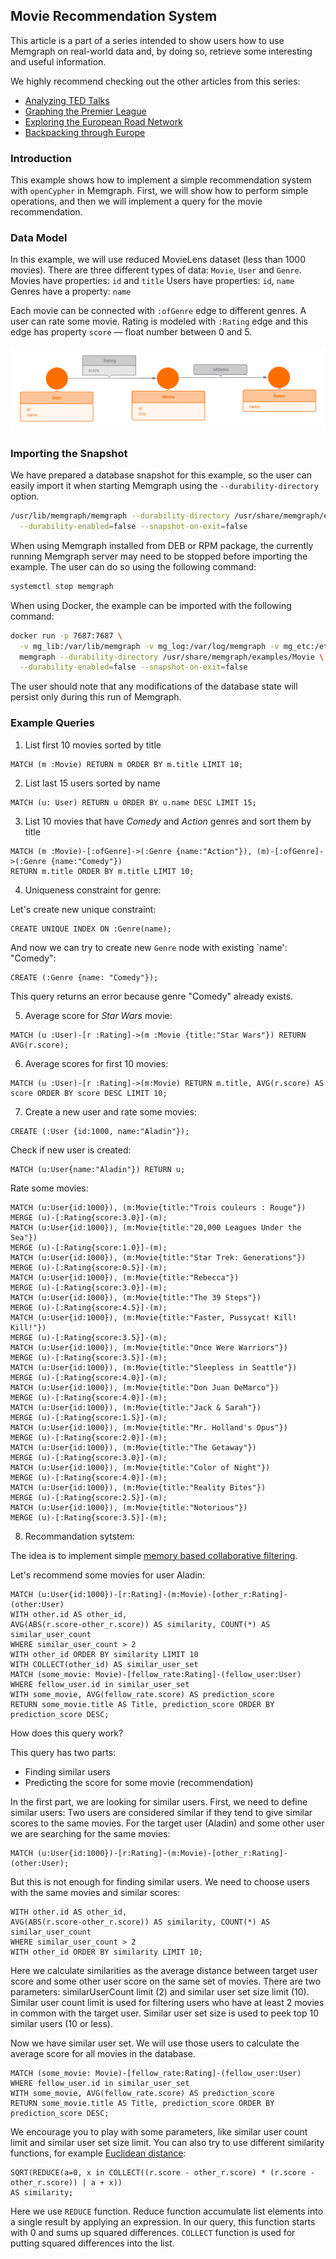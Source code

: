 ## Movie Recommendation System

This article is a part of a series intended to show users how to use Memgraph
on real-world data and, by doing so, retrieve some interesting and useful
information.

We highly recommend checking out the other articles from this series:

  * [Analyzing TED Talks](analyzing-TED-talks.md)
  * [Graphing the Premier League](graphing-the-premier-league.md)
  * [Exploring the European Road Network](exploring-the-european-road-network.md)
  * [Backpacking through Europe](backpacking-through-europe.md)

### Introduction

This example shows how to implement a simple recommendation system
with `openCypher` in Memgraph.
First, we will show how to perform simple operations,
and then we will implement a query for the movie recommendation.

### Data Model

In this example, we will use reduced MovieLens dataset (less than 1000 movies).
There are three different types of data: `Movie`, `User` and `Genre`.
Movies have properties: `id` and `title`
Users have properties: `id`, `name`
Genres have a property: `name`

Each movie can be connected with `:ofGenre` edge to different genres.
A user can rate some movie. Rating is modeled with `:Rating` edge
and this edge has property `score` &mdash; float number between 0 and 5.

![](../data/movie_metagraph.png)

### Importing the Snapshot

We have prepared a database snapshot for this example, so the user can easily
import it when starting Memgraph using the `--durability-directory` option.

```bash
/usr/lib/memgraph/memgraph --durability-directory /usr/share/memgraph/examples/Movie \
  --durability-enabled=false --snapshot-on-exit=false
```
When using Memgraph installed from DEB or RPM package, the currently running
Memgraph server may need to be stopped before importing the example. The user
can do so using the following command:

```bash
systemctl stop memgraph
```
When using Docker, the example can be imported with the following command:

```bash
docker run -p 7687:7687 \
  -v mg_lib:/var/lib/memgraph -v mg_log:/var/log/memgraph -v mg_etc:/etc/memgraph \
  memgraph --durability-directory /usr/share/memgraph/examples/Movie \
  --durability-enabled=false --snapshot-on-exit=false
```

The user should note that any modifications of the database state will persist
only during this run of Memgraph.

### Example Queries

1) List first 10 movies sorted by title

```opencypher
MATCH (m :Movie) RETURN m ORDER BY m.title LIMIT 10;
```
2) List last 15 users sorted by name

```opencypher
MATCH (u: User) RETURN u ORDER BY u.name DESC LIMIT 15;
```
3) List 10 movies that have *Comedy* and *Action* genres and sort them by title

```opencypher
MATCH (m :Movie)-[:ofGenre]->(:Genre {name:"Action"}), (m)-[:ofGenre]->(:Genre {name:"Comedy"})
RETURN m.title ORDER BY m.title LIMIT 10;
```
4) Uniqueness constraint for genre:

Let's create new unique constraint:

```opencypher
CREATE UNIQUE INDEX ON :Genre(name);
```
And now we can try to create new `Genre` node with existing `name': "Comedy":

```opencypher
CREATE (:Genre {name: "Comedy"});
```
This query returns an error because genre "Comedy" already exists.

5) Average score for *Star Wars* movie:

```opencypher
MATCH (u :User)-[r :Rating]->(m :Movie {title:"Star Wars"}) RETURN AVG(r.score);
```
6) Average scores for first 10 movies:

```opencypher
MATCH (u :User)-[r :Rating]->(m:Movie) RETURN m.title, AVG(r.score) AS score ORDER BY score DESC LIMIT 10;
```
7) Create a new user and rate some movies:

```opencypher
CREATE (:User {id:1000, name:"Aladin"});
```
Check if new user is created:

```opencypher
MATCH (u:User{name:"Aladin"}) RETURN u;
```
Rate some movies:

```opencypher
MATCH (u:User{id:1000}), (m:Movie{title:"Trois couleurs : Rouge"})
MERGE (u)-[:Rating{score:3.0}]-(m);
MATCH (u:User{id:1000}), (m:Movie{title:"20,000 Leagues Under the Sea"})
MERGE (u)-[:Rating{score:1.0}]-(m);
MATCH (u:User{id:1000}), (m:Movie{title:"Star Trek: Generations"})
MERGE (u)-[:Rating{score:0.5}]-(m);
MATCH (u:User{id:1000}), (m:Movie{title:"Rebecca"})
MERGE (u)-[:Rating{score:3.0}]-(m);
MATCH (u:User{id:1000}), (m:Movie{title:"The 39 Steps"})
MERGE (u)-[:Rating{score:4.5}]-(m);
MATCH (u:User{id:1000}), (m:Movie{title:"Faster, Pussycat! Kill! Kill!"})
MERGE (u)-[:Rating{score:3.5}]-(m);
MATCH (u:User{id:1000}), (m:Movie{title:"Once Were Warriors"})
MERGE (u)-[:Rating{score:3.5}]-(m);
MATCH (u:User{id:1000}), (m:Movie{title:"Sleepless in Seattle"})
MERGE (u)-[:Rating{score:4.0}]-(m);
MATCH (u:User{id:1000}), (m:Movie{title:"Don Juan DeMarco"})
MERGE (u)-[:Rating{score:4.0}]-(m);
MATCH (u:User{id:1000}), (m:Movie{title:"Jack & Sarah"})
MERGE (u)-[:Rating{score:1.5}]-(m);
MATCH (u:User{id:1000}), (m:Movie{title:"Mr. Holland's Opus"})
MERGE (u)-[:Rating{score:2.0}]-(m);
MATCH (u:User{id:1000}), (m:Movie{title:"The Getaway"})
MERGE (u)-[:Rating{score:3.0}]-(m);
MATCH (u:User{id:1000}), (m:Movie{title:"Color of Night"})
MERGE (u)-[:Rating{score:4.0}]-(m);
MATCH (u:User{id:1000}), (m:Movie{title:"Reality Bites"})
MERGE (u)-[:Rating{score:2.5}]-(m);
MATCH (u:User{id:1000}), (m:Movie{title:"Notorious"})
MERGE (u)-[:Rating{score:3.5}]-(m);
```
8) Recommandation sytstem:

The idea is to implement simple [memory based collaborative filtering](https://en.wikipedia.org/wiki/Collaborative_filtering).

Let's recommend some movies for user Aladin:

```opencypher
MATCH (u:User{id:1000})-[r:Rating]-(m:Movie)-[other_r:Rating]-(other:User)
WITH other.id AS other_id,
AVG(ABS(r.score-other_r.score)) AS similarity, COUNT(*) AS similar_user_count
WHERE similar_user_count > 2
WITH other_id ORDER BY similarity LIMIT 10
WITH COLLECT(other_id) AS similar_user_set
MATCH (some_movie: Movie)-[fellow_rate:Rating]-(fellow_user:User)
WHERE fellow_user.id in similar_user_set
WITH some_movie, AVG(fellow_rate.score) AS prediction_score
RETURN some_movie.title AS Title, prediction_score ORDER BY prediction_score DESC;
```
How does this query work?

This query has two parts:

* Finding similar users
* Predicting the score for some movie (recommendation)

In the first part, we are looking for similar users.
First, we need to define similar users:
Two users are considered similar if they tend to give
similar scores to the same movies.
For the target user (Aladin) and some other user we are searching
for the same movies:

```opencypher
MATCH (u:User{id:1000})-[r:Rating]-(m:Movie)-[other_r:Rating]-(other:User);
```
But this is not enough for finding similar users. We need to choose users
with the same movies and similar scores:

```opencypher
WITH other.id AS other_id,
AVG(ABS(r.score-other_r.score)) AS similarity, COUNT(*) AS similar_user_count
WHERE similar_user_count > 2
WITH other_id ORDER BY similarity LIMIT 10;
```
Here we calculate similarities as the average distance between
target user score and some other user score on the same set of movies.
There are two parameters: similarUserCount limit (2)
and similar user set size limit (10).
Similar user count limit is used for filtering users who have
at least 2 movies in common with the target user.
Similar user set size is used to peek top 10 similar users (10 or less).

Now we have similar user set. We will use those users to
calculate the average score for all movies in the database.

```opencypher
MATCH (some_movie: Movie)-[fellow_rate:Rating]-(fellow_user:User)
WHERE fellow_user.id in similar_user_set
WITH some_movie, AVG(fellow_rate.score) AS prediction_score
RETURN some_movie.title AS Title, prediction_score ORDER BY prediction_score DESC;
```
We encourage you to play with some parameters, like similar user count limit
and similar user set size limit.
You can also try to use different similarity functions,
for example [Euclidean distance](https://en.wikipedia.org/wiki/Euclidean_distance):

```opencypher
SQRT(REDUCE(a=0, x in COLLECT((r.score - other_r.score) * (r.score - other_r.score)) | a + x))
AS similarity;
```
Here we use `REDUCE` function. Reduce function accumulate list elements
into a single result by applying an expression.
In our query, this function starts with 0 and sums up squared differences.
`COLLECT` function is used for putting squared differences into the list.

